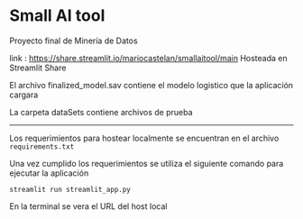 # Small AI tool
Proyecto final de Minería de Datos

link : https://share.streamlit.io/mariocastelan/smallaitool/main
Hosteada en Streamlit Share

El archivo finalized_model.sav contiene el modelo logistico que la aplicación cargara

La carpeta dataSets contiene archivos de prueba

---
Los requerimientos para hostear localmente se encuentran en el archivo ` requirements.txt `

Una vez cumplido los requerimientos se utiliza el siguiente comando para ejecutar la aplicación 

`streamlit run streamlit_app.py`

En la terminal se vera el URL del host local 




